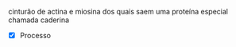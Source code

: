 cinturão de actina e miosina dos quais saem uma proteína especial chamada caderina

- [x] Processo 
